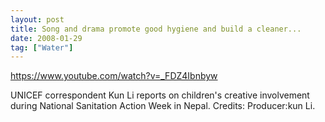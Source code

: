 ```yaml
---
layout: post
title: Song and drama promote good hygiene and build a cleaner...
date: 2008-01-29
tag: ["Water"]
---
```


https://www.youtube.com/watch?v=_FDZ4Ibnbyw  

UNICEF correspondent Kun Li reports on children's creative involvement during National Sanitation Action Week in Nepal. Credits: Producer:kun Li.